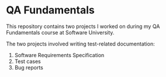 # QA Fundamentals

This repository contains two projects I worked on during my QA Fundamentals course at Software University.

The two projects involved writing test-related documentation:

1. Software Requirements Specification
2. Test cases
3. Bug reports